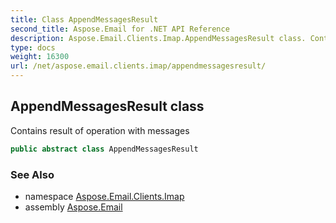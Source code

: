 ```yaml
---
title: Class AppendMessagesResult
second_title: Aspose.Email for .NET API Reference
description: Aspose.Email.Clients.Imap.AppendMessagesResult class. Contains result of operation with messages
type: docs
weight: 16300
url: /net/aspose.email.clients.imap/appendmessagesresult/
---
```

## AppendMessagesResult class

Contains result of operation with messages

```csharp
public abstract class AppendMessagesResult
```

### See Also

* namespace [Aspose.Email.Clients.Imap](../../aspose.email.clients.imap/)
* assembly [Aspose.Email](../../)


